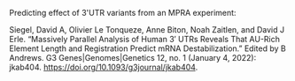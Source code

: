 Predicting effect of 3'UTR variants from an MPRA experiment:

Siegel, David A, Olivier Le Tonqueze, Anne Biton, Noah Zaitlen, and David J Erle. “Massively Parallel Analysis of Human 3′ UTRs Reveals That AU-Rich Element Length and Registration Predict mRNA Destabilization.” Edited by B Andrews. G3 Genes|Genomes|Genetics 12, no. 1 (January 4, 2022): jkab404. https://doi.org/10.1093/g3journal/jkab404.
